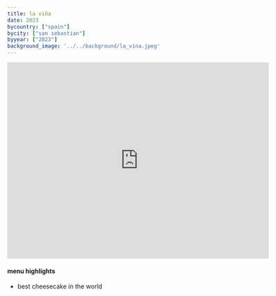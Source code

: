 ```yaml
---
title: la viña
date: 2023
bycountry: ["spain"]
bycity: ["san sebastian"]
byyear: ["2023"]
background_image: '../../background/la_vina.jpeg'
---
```


<iframe src="https://www.google.com/maps/embed?pb=!1m18!1m12!1m3!1d2902.510501216012!2d-1.9878976233381935!3d43.324505473627035!2m3!1f0!2f0!3f0!3m2!1i1024!2i768!4f13.1!3m3!1m2!1s0xd51a54c4a671fb5%3A0x445db0f87ff7dacb!2zTGEgVmnDsWE!5e0!3m2!1sen!2sus!4v1702333573880!5m2!1sen!2sus" width="600" height="450" style="border:0;" allowfullscreen="" loading="lazy" referrerpolicy="no-referrer-when-downgrade"></iframe>

#### menu highlights
* best cheesecake in the world